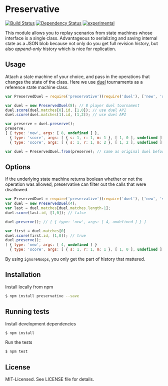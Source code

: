 # Preservative
[![Build Status](https://secure.travis-ci.org/clux/preservative.png)](http://travis-ci.org/clux/preservative)
[![Dependency Status](https://david-dm.org/clux/preservative.png)](https://david-dm.org/clux/preservative)
[![experimental](http://hughsk.github.io/stability-badges/dist/experimental.svg)](http://nodejs.org/api/documentation.html#documentation_stability_index)

This module allows you to replay scenarios from state machines whose interface is a single class. Advantageous to serializing and saving internal state as a JSON blob because not only do you get full revision history, but also *append-only* history which is nice for replication.

## Usage
Attach a state machine of your choice, and pass in the operations that changes the state of the class. Here we use [duel](https://npmjs.org/package/duel) tournaments as a reference state machine class.

```js
var PreservedDuel = require('preservative')(require('duel'), ['new', 'score']);

var duel = new PreservedDuel(8); // 8 player duel tournament
duel.score(duel.matches[0].id, [1,0]); // use duel API
duel.score(duel.matches[1].id, [1,2]); // use duel API

var preserve = duel.preserve();
preserve;
[ { type: 'new', args: [ 8, undefined ] },
  { type: 'score', args: [ { s: 1, r: 1, m: 1 }, [ 1, 0 ], undefined ] },
  { type: 'score', args: [ { s: 1, r: 1, m: 2 }, [ 1, 2 ], undefined ] } ]

var duel = PreservedDuel.from(preserve); // same as original duel before .preserve();
```

## Options
If the underlying state machine returns boolean whether or not the operation was allowed, preservative can filter out the calls that were disallowed.

```js
var PreservedDuel = require('preservative')(require('duel'), ['new', 'score'], { filterNoops: true });
var duel = new PreservedDuel(4);
var last = duel.matches[duel.matches.length-1];
duel.score(last.id, [1,0]); // false

duel.preserve(); // [ { type: 'new', args: [ 4, undefined ] } ]

var first = duel.matches[0]
duel.score(first.id, [1,0]); // true
duel.preserve();
[ { type: 'new', args: [ 4, undefined ] }
  { type: 'score', args: [ { s: 1, r: 1, m: 1 }, [ 1, 0 ], undefined ] } ]
```

By using `ignoreNoops`, you only get the part of history that mattered.

## Installation
Install locally from npm

```bash
$ npm install preservative --save
```

## Running tests
Install development dependencies

```bash
$ npm install
```

Run the tests

```bash
$ npm test
```

## License
MIT-Licensed. See LICENSE file for details.
